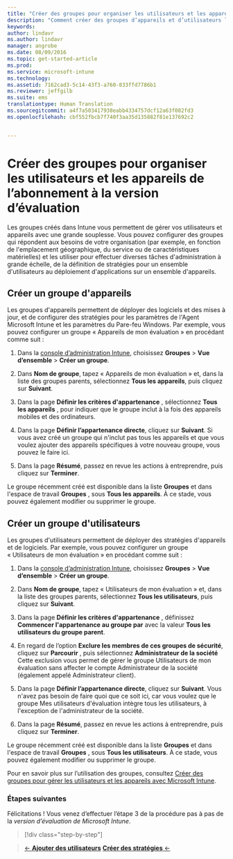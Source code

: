 ```yaml
---
title: "Créer des groupes pour organiser les utilisateurs et les appareils | Microsoft Intune"
description: "Comment créer des groupes d’appareils et d’utilisateurs lorsque vous vous inscrivez à un essai gratuit d’Intune de 30 jours"
keywords: 
author: lindavr
ms.author: lindavr
manager: angrobe
ms.date: 08/09/2016
ms.topic: get-started-article
ms.prod: 
ms.service: microsoft-intune
ms.technology: 
ms.assetid: 7162cad3-5c14-43f3-a760-833ffd7786b1
ms.reviewer: jeffgilb
ms.suite: ems
translationtype: Human Translation
ms.sourcegitcommit: a4f7a503417938eabb4334757dcf12a63f082fd3
ms.openlocfilehash: cbf552fbcb7f740f3aa35d135882f81e137692c2


---
```


# Créer des groupes pour organiser les utilisateurs et les appareils de l’abonnement à la version d’évaluation
Les groupes créés dans Intune vous permettent de gérer vos utilisateurs et appareils avec une grande souplesse. Vous pouvez configurer des groupes qui répondent aux besoins de votre organisation (par exemple, en fonction de l'emplacement géographique, du service ou de caractéristiques matérielles) et les utiliser pour effectuer diverses tâches d'administration à grande échelle, de la définition de stratégies pour un ensemble d'utilisateurs au déploiement d'applications sur un ensemble d'appareils.

## Créer un groupe d'appareils
Les groupes d'appareils permettent de déployer des logiciels et des mises à jour, et de configurer des stratégies pour les paramètres de l'Agent Microsoft Intune et les paramètres du Pare-feu Windows. Par exemple, vous pouvez configurer un groupe « Appareils de mon évaluation » en procédant comme suit :

1.  Dans la [console d’administration Intune](https://manage.microsoft.com/), choisissez **Groupes** &gt; **Vue d’ensemble** &gt; **Créer un groupe**.

2.  Dans **Nom de groupe**, tapez « Appareils de mon évaluation » et, dans la liste des groupes parents, sélectionnez **Tous les appareils**, puis cliquez sur **Suivant**.

3.  Dans la page **Définir les critères d'appartenance** , sélectionnez **Tous les appareils** , pour indiquer que le groupe inclut à la fois des appareils mobiles et des ordinateurs.

4.  Dans la page **Définir l’appartenance directe**, cliquez sur **Suivant**. Si vous avez créé un groupe qui n'inclut pas tous les appareils et que vous voulez ajouter des appareils spécifiques à votre nouveau groupe, vous pouvez le faire ici.

5.  Dans la page **Résumé**, passez en revue les actions à entreprendre, puis cliquez sur **Terminer**.

Le groupe récemment créé est disponible dans la liste **Groupes** et dans l'espace de travail **Groupes** , sous **Tous les appareils**. À ce stade, vous pouvez également modifier ou supprimer le groupe.

## Créer un groupe d'utilisateurs
Les groupes d'utilisateurs permettent de déployer des stratégies d'appareils et de logiciels. Par exemple, vous pouvez configurer un groupe « Utilisateurs de mon évaluation » en procédant comme suit :

1.  Dans la [console d’administration Intune](https://manage.microsoft.com/), choisissez **Groupes** &gt; **Vue d’ensemble** &gt; **Créer un groupe**.

2.  Dans **Nom de groupe**, tapez « Utilisateurs de mon évaluation » et, dans la liste des groupes parents, sélectionnez **Tous les utilisateurs**, puis cliquez sur **Suivant**.

3.  Dans la page **Définir les critères d'appartenance** , définissez **Commencer l'appartenance au groupe par** avec la valeur **Tous les utilisateurs du groupe parent**.

4.  En regard de l’option **Exclure les membres de ces groupes de sécurité**, cliquez sur **Parcourir** , puis sélectionnez **Administrateur de la société** Cette exclusion vous permet de gérer le groupe Utilisateurs de mon évaluation sans affecter le compte Administrateur de la société (également appelé Administrateur client).

5.  Dans la page **Définir l’appartenance directe**, cliquez sur **Suivant**. Vous n'avez pas besoin de faire quoi que ce soit ici, car vous voulez que le groupe Mes utilisateurs d'évaluation intègre tous les utilisateurs, à l'exception de l'administrateur de la société.

6.  Dans la page **Résumé**, passez en revue les actions à entreprendre, puis cliquez sur **Terminer**.

Le groupe récemment créé est disponible dans la liste **Groupes** et dans l'espace de travail **Groupes** , sous **Tous les utilisateurs**. À ce stade, vous pouvez également modifier ou supprimer le groupe.

Pour en savoir plus sur l’utilisation des groupes, consultez [Créer des groupes pour gérer les utilisateurs et les appareils avec Microsoft Intune](/Intune/Deploy-Use/use-groups-to-manage-users-and-devices-with-microsoft-intune).

### Étapes suivantes
Félicitations ! Vous venez d’effectuer l’étape 3 de la procédure pas à pas de la *version d’évaluation de Microsoft Intune*.

>[!div class="step-by-step"]

>[&larr; **Ajouter des utilisateurs**](.\get-started-with-a-30-day-trial-of-microsoft-intune-step-2.md)     [**Créer des stratégies** &larr;](.\get-started-with-a-30-day-trial-of-microsoft-intune-step-4.md)  



<!--HONumber=Oct16_HO4-->


